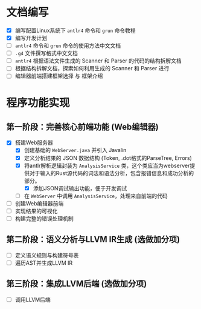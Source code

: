 # 文档编写
- [x] 编写配置Linux系统下 `antlr4` 命令和 `grun` 命令教程
- [x] 编写开发计划
- [ ] `antlr4` 命令和 `grun` 命令的使用方法中文文档
- [ ] `.g4` 文件撰写格式中文文档
- [ ] `antlr4` 根据语法文件生成的 Scanner 和 Parser 的代码的结构拆解文档
- [ ] 根据结构拆解文档，探索如何利用生成的 Scanner 和 Parser 进行
- [ ] 编辑器前端搭建框架选择 与 框架介绍

# 程序功能实现

## 第一阶段：完善核心前端功能 (Web编辑器)
- [x] 搭建Web服务器
  - [x] 创建基础的 `WebServer.java` 并引入 Javalin
  - [x] 定义分析结果的 JSON 数据结构 (Token, .dot格式的ParseTree, Errors)
  - [x] 将antlr解析逻辑封装为 `AnalysisService` 类，这个类应当为webserver提供对于输入的Rust源代码的词法和语法分析，包含报错信息和成功分析的部分。
    - [x] 添加JSON调试输出功能，便于开发调试
  - [ ] 在 `WebServer` 中调用 `AnalysisService`，处理来自前端的代码
- [ ] 创建Web编辑器前端
- [ ] 实现结果的可视化
- [ ] 构建完整的错误处理机制

## 第二阶段：语义分析与LLVM IR生成 (选做加分项)
- [ ] 定义语义规则与构建符号表
- [ ] 遍历AST并生成LLVM IR

## 第三阶段：集成LLVM后端 (选做加分项)
- [ ] 调用LLVM后端